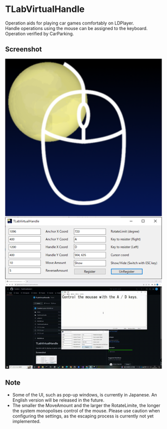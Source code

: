 # TLabVirtualHandle
Operation aids for playing car games comfortably on LDPlayer.  
Handle operations using the mouse can be assigned to the keyboard.  
Operation verified by CarParking.

## Screenshot
<img src="Media/アイコン.png" width="512"></img>
<img src="Media/tlab-virtual-handle.png" width="512"></img>  
<img src="Media/tlab-virtual-handle-demo.gif" width="512"></img>

## Note
- Some of the UI, such as pop-up windows, is currently in Japanese. An English version will be released in the future.
- The smaller the MoveAmount and the larger the RotateLimite, the longer the system monopolises control of the mouse. Please use caution when configuring the settings, as the escaping process is currently not yet implemented.

